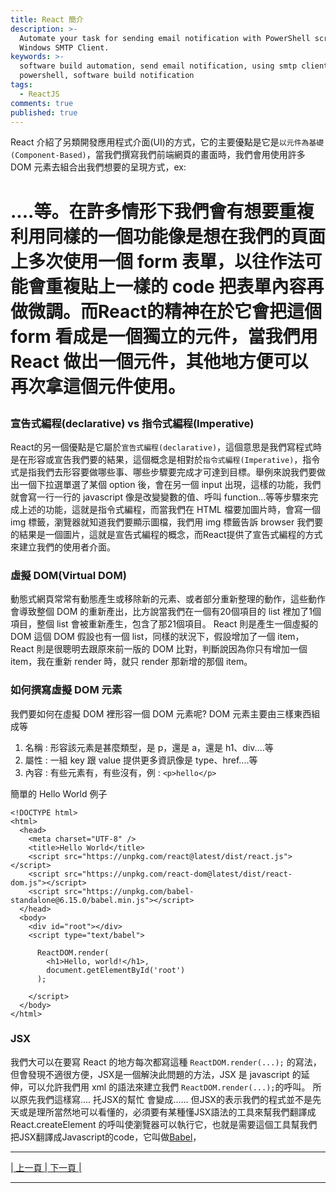 ```yaml
---
title: React 簡介
description: >-
  Automate your task for sending email notification with PowerShell script and
  Windows SMTP Client.
keywords: >-
  software build automation, send email notification, using smtp client in
  powershell, software build notification
tags:
  - ReactJS
comments: true
published: true
---
```



React 介紹了另類開發應用程式介面(UI)的方式，它的主要優點是它是`以元件為基礎(Component-Based)`，當我們撰寫我們前端網頁的畫面時，我們會用使用許多 DOM 元素去組合出我們想要的呈現方式，ex:<div><span><h1>....等。在許多情形下我們會有想要重複利用同樣的一個功能像是想在我們的頁面上多次使用一個 form 表單，以往作法可能會重複貼上一樣的 code 把表單內容再做微調。而React的精神在於它會把這個 form 看成是一個獨立的元件，當我們用 React 做出一個元件，其他地方便可以再次拿這個元件使用。

### 宣告式編程(declarative) vs 指令式編程(Imperative)
React的另一個優點是它屬於`宣告式編程(declarative)`，這個意思是我們寫程式時是在形容或宣告我們要的結果，這個概念是相對於`指令式編程(Imperative)`，指令式是指我們去形容要做哪些事、哪些步驟要完成才可達到目標。舉例來說我們要做出一個下拉選單選了某個 option 後，會在另一個 input 出現，這樣的功能，我們就會寫一行一行的 javascript 像是改變變數的值、呼叫 function...等等步驟來完成上述的功能，這就是指令式編程，而當我們在 HTML 檔要加圖片時，會寫一個 img 標籤，瀏覽器就知道我們要顯示圖檔，我們用 img 標籤告訴 browser 我們要的結果是一個圖片，這就是宣告式編程的概念，而React提供了宣告式編程的方式來建立我們的使用者介面。

### 虛擬 DOM(Virtual DOM)
動態式網頁常常有動態產生或移除新的元素、或者部分重新整理的動作，這些動作會導致整個 DOM 的重新產出，比方說當我們在一個有20個項目的 list 裡加了1個項目，整個 list 會被重新產生，包含了那21個項目。
React 則是產生一個虛擬的 DOM 這個 DOM 假設也有一個 list，同樣的狀況下，假設增加了一個 item，React 則是很聰明去跟原來前一版的 DOM 比對，判斷說因為你只有增加一個 item，我在重新 render 時，就只 render 那新增的那個 item。

### 如何撰寫虛擬 DOM 元素

我們要如何在虛擬 DOM 裡形容一個 DOM 元素呢?
DOM 元素主要由三樣東西組成等
1. 名稱 : 形容該元素是甚麼類型，是 p，還是 a，還是 h1、div....等
2. 屬性 : 一組 key 跟 value 提供更多資訊像是 type、href....等
3. 內容 : 有些元素有，有些沒有，例 : `<p>hello</p>` 

簡單的 Hello World 例子
```
<!DOCTYPE html>
<html>
  <head>
    <meta charset="UTF-8" />
    <title>Hello World</title>
    <script src="https://unpkg.com/react@latest/dist/react.js"></script>
    <script src="https://unpkg.com/react-dom@latest/dist/react-dom.js"></script>
    <script src="https://unpkg.com/babel-standalone@6.15.0/babel.min.js"></script>
  </head>
  <body>
    <div id="root"></div>
    <script type="text/babel">

      ReactDOM.render(
        <h1>Hello, world!</h1>,
        document.getElementById('root')
      );

    </script>
  </body>
</html>
```
### JSX
我們大可以在要寫 React 的地方每次都寫這種 `ReactDOM.render(...);` 的寫法，但會發現不適很方便，JSX是一個解決此問題的方法，JSX 是 javascript 的延伸，可以允許我們用 xml 的語法來建立我們 `ReactDOM.render(...);`的呼叫。
所以原先我們這樣寫.... 托JSX的幫忙 會變成......
但JSX的表示我們的程式並不是先天或是理所當然地可以看懂的，必須要有某種懂JSX語法的工具來幫我們翻譯成React.createElement 的呼叫使瀏覽器可以執行它，也就是需要這個工具幫我們把JSX翻譯成Javascript的code，它叫做[Babel](https://babeljs.io/)，

---
<div class="pagenation_center">
  |<a href="/react/"> 上一頁 |<a href="/react/react_page2"> 下一頁 |
</div>

---

